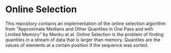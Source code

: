 # Online Selection
This repository contains an implementation of the online selection algorithm from "Approximate Medians and Other Quantiles in One Pass and with Limited Memory" by Manku et al. Online Selection is the problem of finding quantiles in a stream of data that is larger than memory. Quantiles are the values of elements at a certain position if the sequence was sorted.
